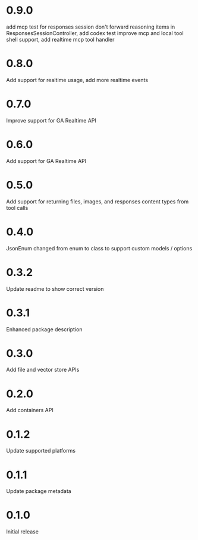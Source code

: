 # 0.9.0

add mcp test for responses session
don't forward reasoning items in ResponsesSessionController, add codex test
improve mcp and local tool shell support, add realtime mcp tool handler

# 0.8.0

Add support for realtime usage, add more realtime events

# 0.7.0

Improve support for GA Realtime API

# 0.6.0

Add support for GA Realtime API

# 0.5.0

Add support for returning files, images, and responses content types from tool calls

# 0.4.0

JsonEnum changed from enum to class to support custom models / options

# 0.3.2

Update readme to show correct version

# 0.3.1

Enhanced package description

# 0.3.0

Add file and vector store APIs

# 0.2.0

Add containers API

# 0.1.2

Update supported platforms

# 0.1.1

Update package metadata

# 0.1.0

Initial release
